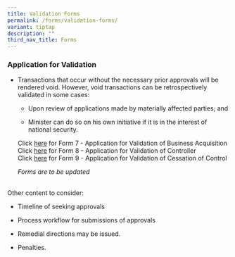 ```yaml
---
title: Validation Forms
permalink: /forms/validation-forms/
variant: tiptap
description: ""
third_nav_title: Forms
---
```

<h3>Application for Validation</h3><ul data-tight="true" class="tight"><li><p>Transactions that occur without the necessary prior approvals will be rendered void. However, void transactions can be retrospectively validated in some cases:</p><ul data-tight="true" class="tight"><li><p>Upon review of applications made by materially affected parties; and</p></li><li><p>Minister can do so on his own initiative if it is in the interest of national security.</p></li></ul><p>Click <a href="/files/Approvals/7__Application_for_Validation_of_Business_Acquisition_v2__ddd_.pdf" rel="noopener noreferrer nofollow" target="_blank">here</a> for Form 7 - Application for Validation of Business Acquisition<br>Click <a href="/files/8__Application_for_Validation_of_Controller_v2__ddd__wl_.pdf" rel="noopener noreferrer nofollow" target="_blank">here</a> for Form 8 - Application for Validation of Controller<br>Click <a href="/files/Approvals/9__Application_for_Validation_of_Cessation_of_Control_v2__ddd_.pdf" rel="noopener noreferrer nofollow" target="_blank">here</a> for Form 9 - Application for Validation of Cessation of Control</p><p><em>Forms are to be updated</em></p></li></ul><p><br>Other content to consider:</p><ul data-tight="true" class="tight"><li><p>Timeline of seeking approvals</p></li><li><p>Process workflow for submissions of approvals</p></li><li><p>Remedial directions may be issued.</p></li><li><p>Penalties.</p></li></ul><p></p>